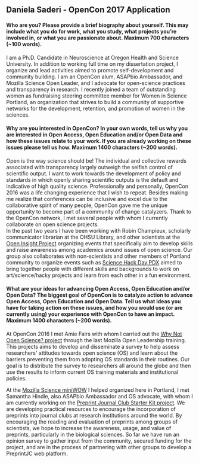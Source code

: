 ## Daniela Saderi - OpenCon 2017 Application

#### Who are you? Please provide a brief biography about yourself. This may include what you do for work, what you study, what projects you’re involved in, or what you are passionate about. Maximum 700 characters (~100 words).
I am a Ph.D. Candidate in Neuroscience at Oregon Health and Science University. In addition to working full time on my dissertation 
project, I organize and lead activities aimed to promote self-development and community building. I am an OpenCon alum, ASAPbio Ambassador, 
and Mozilla Science Open Leader, and I advocate for open-science practices and transparency in research. I recently joined a team of 
outstanding women as fundraising steering committee member for Women in Science Portland, an organization that strives to build a community of supportive networks for the development, retention, and promotion of women in the sciences.

#### Why are you interested in OpenCon? In your own words, tell us why you are interested in Open Access, Open Education and/or Open Data and how these issues relate to your work. If you are already working on these issues please tell us how. Maximum 1400 characters (~200 words).
 
Open is the way science should be! The individual and collective rewards associated with transparency largely outweigh the selfish control 
of scientific output. I want to work towards the development of policy and standards in which openly sharing scientific outputs is the 
default and indicative of high quality science. 
Professionally and personally, OpenCon 2016 was a life changing experience that I wish to repeat. Besides making me realize that 
conferences can be inclusive and excel due to the collaborative spirit of many people, OpenCon gave me the unique opportunity to become 
part of a community of change catalyzers. Thank to the OpenCon network, I met several people with whom I currently collaborate on open 
science projects.  
In the past two years I have been working with Robin Champieux, scholarly communicator librarian at the OHSU Library, and other scientists at the [Open Insight Project](http://openinsightpdx.com/) organizing events that specifically aim to develop skills and raise awareness among academics around issues of open science. Our group also collaborates with non-scientists and other members of Portland community to organize events such as [Science Hack Day PDX](http://portland.sciencehackday.org/) aimed to bring together people with different skills and backgrounds to work on art/science/hacky projects and learn from each other in a fun environment. 

#### What are your ideas for advancing Open Access, Open Education and/or Open Data? The biggest goal of OpenCon is to catalyze action to advance Open Access, Open Education and Open Data. Tell us what ideas you have for taking action on these issues, and how you would use (or are currently using) your experience with OpenCon to have an impact. Maximum 1400 characters (~200 words).
At OpenCon 2016 I met Amie Fairs with whom I carried out the [Why Not Open Science? project](https://github.com/dasaderi/WhyNotOpenScience) through the last Mozilla Open Leadership training. This projects aims to develop and disseminate a survey to help assess researchers' attitudes towards open science (OS) and learn about the barriers preventing them from adopting OS standards in their routines. Our goal is to distribute the survey to researchers all around the globe and then use the results to inform current OS training materials and institutional policies.  

At the [Mozilla Science miniWOW](https://daniellecrobinson.github.io/mini-wow-pdx/) I helped organized here in Portland, I met Samantha 
Hindle, also ASAPbio Ambassador and OS advocate, with whom I am currently working on the 
[Preprint Journal Club Starter Kit project](https://github.com/SamanthaHindle/preprint_JournalClub). We are developing practical 
resources to encourage the incorporation of preprints into journal clubs at research institutions around the world. By encouraging 
the reading and evaluation of preprints among groups of scientists, we hope to increase the awareness, usage, and value of preprints, 
particularly in the biological sciences. So far we have run an opinion survey to gather input from the community, secured funding for 
the project, and are in the process of partnering with other groups to develop a PreprintJC web platform.
